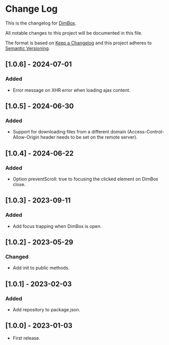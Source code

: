 # Change Log
This is the changelog for [DimBox](https://dimboxjs.com).

All notable changes to this project will be documented in this file.

The format is based on [Keep a Changelog](http://keepachangelog.com/)
and this project adheres to [Semantic Versioning](http://semver.org/).

## [1.0.6] - 2024-07-01
### Added
- Error message on XHR error when loading ajax content.

## [1.0.5] - 2024-06-30
### Added
- Support for downloading files from a different domain (Access-Control-Allow-Origin header needs to be set on the remote server).

## [1.0.4] - 2024-06-22
### Added
- Option preventScroll: true to focusing the clicked element on DimBox close.

## [1.0.3] - 2023-09-11
### Added
- Add focus trapping when DimBox is open.

## [1.0.2] - 2023-05-29
### Changed
- Add init to public methods.

## [1.0.1] - 2023-02-03
### Added
- Add repository to package.json.

## [1.0.0] - 2023-01-03
- First release.
